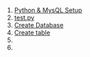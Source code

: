 
1. [Python & MysQL Setup](https://github.com/Farhan0140/Python/blob/main/Python%20%26%20MysQL/Python%20MySQL%20Setup.txt)
1. [test.py](https://github.com/Farhan0140/Python/blob/main/Python%20%26%20MysQL/test.py)
1. [Create Database](https://github.com/Farhan0140/Python/blob/main/Python%20%26%20MysQL/create_database.py)
1. [Create table]()
1. []()
1. []()
